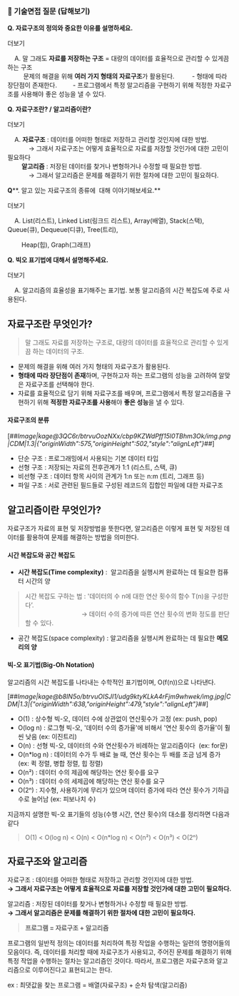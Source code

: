### **📌 기술면접 질문 (답해보기)**

**Q. 자료구조의 정의와 중요한 이유를 설명하세요.**

더보기

    A. 말 그래도 **자료를 저장하는 구조** = 대량의 데이터를 효율적으로 관리할 수 있게끔 하는 구조  
         문제의 해결을 위해 **여러 가지 형태의 자료구조**가 활용된다.          - 형태에 따라 장단점이 존재한다.         - 프로그램에서 특정 알고리즘을 구현하기 위해 적정한 자료구조를 사용해야 좋은 성능을 낼 수 있다.

**Q. 자료구조란? / 알고리즘이란?**

더보기

    A. **자료구조** : 데이터를 어떠한 형태로 저장하고 관리할 것인지에 대한 방법.  
            → 그래서 자료구조는 어떻게 효율적으로 자료를 저장할 것인가에 대한 고민이 필요하다  
        **알고리즘** : 저장된 데이터를 찾거나 변형하거나 수정할 때 필요한 방법.  
            → 그래서 알고리즘은 문제를 해결하기 위한 절차에 대한 고민이 필요하다.

**Q****. 알고 있는 자료구조의 종류에  대해 이야기해보세요.**

더보기

    A. List(리스트), Linked List(링크드 리스트), Array(배열), Stack(스택), Queue(큐), Dequeue(디큐), Tree(트리),

        Heap(힙), Graph(그래프)

**Q. 빅오 표기법에 대해서 설명해주세요.**

더보기

    A. 알고리즘의 효율성을 표기해주는 표기법. 보통 알고리즘의 시간 복잡도에 주로 사용된다.

## **자료구조란 무엇인가?**

> 말 그래도 자료를 저장하는 구조로, 대량의 데이터를 효율적으로 관리할 수 있게끔 하는 데이터의 구조.

-   문제의 해결을 위해 여러 가지 형태의 자료구조가 활용된다.
-   **형태에 따라 장단점이 존재**하며, 구현하고자 하는 프로그램의 성능을 고려하여 알맞은 자료구조를 선택해야 한다.
-   자료를 효율적으로 담기 위해 자료구조를 배우며, 프로그램에서 특정 알고리즘을 구현하기 위해 **적정한 자료구조를 사용**해야 **좋은 성능**을 낼 수 있다.

#### **자료구조의 분류**

[##_Image|kage@3QC6r/btrvuOozNXx/cbp9KZWdPff15l0TBhm3Ok/img.png|CDM|1.3|{"originWidth":575,"originHeight":502,"style":"alignLeft"}_##]

-   단순 구조 : 프로그래밍에서 사용되는 기본 데이터 타입
-   선형 구조 : 저장되는 자료의 전후관계가 1:1 (리스트, 스택, 큐)
-   비선형 구조 : 데이터 항목 사이의 관계가 1:n 또는 n:m (트리, 그래프 등)
-   파일 구조 : 서로 관련된 필드들로 구성된 레코드의 집합인 파일에 대한 자료구조

## **알고리즘이란 무엇인가?**

자료구조가 자료의 표현 및 저장방법을 뜻한다면, 알고리즘은 이렇게 표현 및 저장된 데이터를 활용하여 문제를 해결하는 방법을 의미한다.

#### **시간 복잡도와 공간 복잡도**

-   **시간 복잡도(Time complexity)** :  알고리즘을 실행시켜 완료하는 데 필요한 컴퓨터 시간의 양

> 시간 복잡도 구하는 법 : '데이터의 수 n에 대한 연산 횟수의 함수 T(n)을 구성한다’.   
>                                 → 데이터 수의 증가에 따른 연산 횟수의 변화 정도를 판단할 수 있다.

-   공간 복잡도(space complexity) : 알고리즘을 실행시켜 완료하는 데 필요한 **메모리의 양**

#### **빅-오 표기법(Big-Oh Notation)**

알고리즘의 시간 복잡도를 나타내는 수학적인 표기법이며, O(f(n))으로 나타낸다.

[##_Image|kage@b8IN5o/btrvuOISJI1/udg9ktyKLkA4rFjm9whwek/img.jpg|CDM|1.3|{"originWidth":638,"originHeight":479,"style":"alignLeft"}_##]

-   O(1) : 상수형 빅-오, 데이터 수에 상관없이 연산횟수가 고정 (ex: push, pop)
-   O(log n) : 로그형 빅-오, '데이터 수의 증가율'에 비해서 '연산 횟수의 증가율'이 훨씬 낮음 (ex: 이진트리)
-   O(n) : 선형 빅-오, 데이터의 수와 연산횟수가 비례하는 알고리즘이다  (ex: for문)
-   O(n\*log n) : 데이터의 수가 두 배로 늘 때, 연산 횟수는 두 배를 조금 넘게 증가  (ex: 퀵 정렬, 병합 정렬, 힙 정렬)
-   O(n²) : 데이터 수의 제곱에 해당하는 연산 횟수를 요구
-   O(n³) : 데이터 수의 세제곱에 해당하는 연산 횟수를 요구
-   O(2ⁿ) : 지수형, 사용하기에 무리가 있으며 데이터 증가에 따라 연산 횟수가 기하급수로 늘어남 (ex: 피보나치 수)

지금까지 설명한 빅-오 표기들의 성능(수행 시간, 연산 횟수)의 대소를 정리하면 다음과 같다

> O(1) < O(log n) < O(n) < O(n\*log n) < O(n²) < O(n³) < O(2ⁿ)

## **자료구조와 알고리즘**

자료구조 : 데이터를 어떠한 형태로 저장하고 관리할 것인지에 대한 방법.  
**→ 그래서 자료구조는 어떻게 효율적으로 자료를 저장할 것인가에 대한 고민이 필요하다.**

알고리즘 : 저장된 데이터를 찾거나 변형하거나 수정할 때 필요한 방법.  
****→** 그래서 알고리즘은 문제를 해결하기 위한 절차에 대한 고민이 필요하다.**

> **프로그램 = 자료구조 + 알고리즘**

프로그램의 일반적 정의는 데이터를 처리하여 특정 작업을 수행하는 일련의 명령어들의 모음이다. 즉, 데이터를 처리할 때에 자료구조가 사용되고, 주어진 문제를 해결하기 위해 특정 작업을 수행하는 절차는 알고리즘인 것이다. 따라서, 프로그램은 자료구조와 알고리즘으로 이루어진다고 표현되고는 한다.

ex : 최댓값을 찾는 프로그램 = 배열(자료구조) + 순차 탐색(알고리즘)